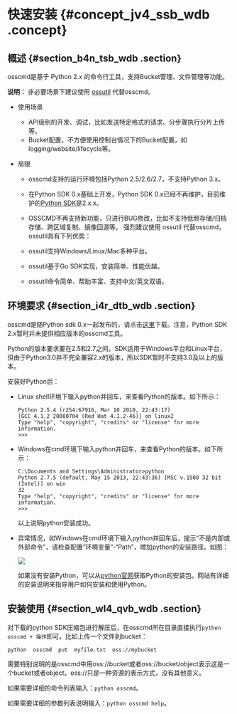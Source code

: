 # 快速安装 {#concept_jv4_ssb_wdb .concept}

## 概述 {#section_b4n_tsb_wdb .section}

osscmd是基于 Python 2.x 的命令行工具，支持Bucket管理、文件管理等功能。

**说明：** 非必要场景下建议使用 [ossutil](cn.zh-CN/常用工具/ossutil/下载和安装.md#) 代替osscmd。

-   使用场景
    -   API级别的开发、调试，比如发送特定格式的请求、分步骤执行分片上传等。
    -   Bucket配置，不方便使用控制台情况下的Bucket配置，如logging/website/lifecycle等。
-   局限

    -   osscmd支持的运行环境包括Python 2.5/2.6/2.7，不支持Python 3.x。
    -   在Python SDK 0.x基础上开发，Python SDK 0.x已经不再维护，目前维护的[Python SDK](https://help.aliyun.com/document_detail/32026.html)是2.x.x。
    -   OSSCMD不再支持新功能，只进行BUG修改，比如不支持低频存储/归档存储、跨区域复制、镜像回源等。
    强烈建议使用 ossutil 代替osscmd，ossutil具有下列优势：

    -   ossutil支持Windows/Linux/Mac多种平台。
    -   ossutil基于Go SDK实现，安装简单、性能优越。
    -   ossutil命令简单、帮助丰富、支持中文/英文双语。

## 环境要求 {#section_i4r_dtb_wdb .section}

osscmd是随Python sdk 0.x一起发布的，请点击[这里](https://help.aliyun.com/document_detail/32171.html)下载。注意，Python SDK 2.x暂时并未提供相应版本的osscmd工具。

Python的版本要求要在2.5和2.7之间。SDK适用于Windows平台和Linux平台，但由于Python3.0并不完全兼容2.x的版本，所以SDK暂时不支持3.0及以上的版本。

安装好Python后：

-   Linux shell环境下输入python并回车，来查看Python的版本。如下所示：

    ```
    Python 2.5.4 (r254:67916, Mar 10 2010, 22:43:17) 
    [GCC 4.1.2 20080704 (Red Hat 4.1.2-46)] on linux2
    Type "help", "copyright", "credits" or "license" for more information.
    >>>
    ```

-   Windows在cmd环境下输入python并回车，来查看Python的版本。如下所示：

    ```
    C:\Documents and Settings\Administrator>python
    Python 2.7.5 (default, May 15 2013, 22:43:36) [MSC v.1500 32 bit (Intel)] on win
    32
    Type "help", "copyright", "credits" or "license" for more information.
    >>>
    ```

    以上说明python安装成功。

-   异常情况，如Windows在cmd环境下输入python并回车后，提示“不是内部或外部命令”，请检查配置“环境变量”-“Path”，增加python的安装路径。如图：

    ![](http://static-aliyun-doc.oss-cn-hangzhou.aliyuncs.com/assets/img/4874/2850_zh-CN.jpg)

    如果没有安装Python，可以从[python官网](http://www.python.org/)获取Python的安装包。网站有详细的安装说明来指导用户如何安装和使用Python。


## 安装使用 {#section_wl4_qvb_wdb .section}

对下载的python SDK压缩包进行解压后，在osscmd所在目录直接执行`python osscmd + 操作`即可。比如上传一个文件到bucket：

```
python  osscmd  put  myfile.txt  oss://mybucket
```

需要特别说明的是osscmd中用oss://bucket或者oss://bucket/object表示这是一个bucket或者object。oss://只是一种资源的表示方式，没有其他意义。

如果需要详细的命令列表输入：`python osscmd`。

如果需要详细的参数列表说明输入：`python osscmd help`。


